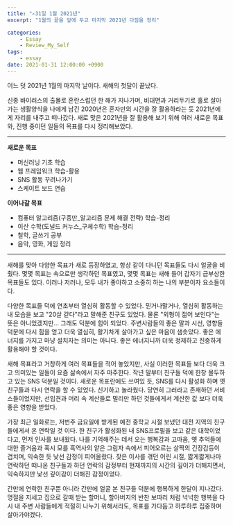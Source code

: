 ```yaml
---
title: "✍️31일 1월 2021년"
excerpt: "1월의 끝을 앞에 두고 마지막 2021년 다짐을 정리"

categories:
    - Essay
    - Review_My_Self
tags:
    - essay
date: 2021-01-31 12:00:00 +0900
---
```

어느 덧 2021년 1월의 마지막 날이다. 새해의 첫달이 끝났다.

신종 바이러스의 출몰로 혼란스럽던 한 해가 지나가며, 비대면과 거리두기로 홀로 살아가는 생활양식을 나에게 남긴 2020년은 혼자만의 시간을 잘 활용하라는 듯 2021년에게 자리를 내주고 떠나갔다. 새로 맞은 2021년을 잘 활용해 보기 위해 여러 새로운 목표와, 진행 중이던 일들의 목표를 다시 정리해보았다.

---
**새로운 목표**
- 머신러닝 기초 학습
- 웹 프레임워크 학습-활용
- SNS 활동 꾸려나가기
- 스케이트 보드 연습

**이어나갈 목표**
- 컴퓨터 알고리즘(구종만_알고리즘 문제 해결 전략) 학습-정리
- 이산 수학(도널드 커누스_구체수학) 학습-정리
- 철학, 글쓰기 공부
- 음악, 영화, 게임 정리

---
새해를 맞아 다양한 목표가 새로 등장하였고, 항상 같이 다니던 목표들도 다시 얼굴을 비췄다. 몇몇 목표는 속으로만 생각하던 목표였고, 몇몇 목표는 새해 들어 갑자기 급부상한 목표들도 있다. 이러나 저러나, 모두 내가 좋아하고 소중히 하는 나의 부분이자 요소들이다.

다양한 목표들 덕에 연초부터 열심히 활동할 수 있었다. 믿거나말거나, 열심히 활동하는 내 모습을 보고 "20살 같다"라고 말해준 친구도 있었다. 물론 "외형이 젊어 보인다"는 뜻은 아니었겠지만... 그래도 덕분에 힘이 되었다. 주변사람들의 좋은 말과 시선, 영향들 덕분에 다시 힘을 얻고 더욱 열심히, 활기차게 살아가고 싶은 마음이 샘솟았다. 좋은 에너지를 가지고 마냥 설치자는 의미는 아니다. 좋은 에너지니까 더욱 정제하고 진중하게 활용해야 할 것이다.

새해 목표라고 거창하게 여러 목표들을 적어 놓았지만, 사실 이러한 목표들 보다 더욱 크고 의미있는 일들이 요즘 삶속에서 자주 마주한다. 작년 말부터 친구들 덕에 한창 몰두하고 있는 SNS 덕분일 것이다. 새로운 목표란에도 쓰여있 듯, SNS를 다시 활성화 하며 옛 친구들과 다시 연락을 할 수 있었다. 신기하고 놀라웠다. 당연히 그러라고 존재하던 서비스들이었지만, 선입견과 머리 속 계산들로 멀리만 하던 것들에게서 계산한 값 보다 더욱 좋은 영향을 받았다.

가장 최근 일화로는, 저번주 금요일에 받게된 예전 중학교 시절 보냈던 대전 지역의 친구들에게서 온 연락일 것 이다. 한 친구가 활성화된 내 SNS프로필을 보고 같은 대학이었다고, 먼저 인사를 보내왔다. 나를 기억해주는 데서 오는 행복감과 고마움, 옛 추억들에 대한 즐거움과 혹시 모를 흑역사의 얕은 그림자 속에서 피어오르는 살짝의 긴장감등이 겹치며, 익숙한 듯 낯선 감정이 피어올랐다. 잦은 이사를 겪던 어린 시절, 짧게짧게나마 연락하던 떠나온 친구들과 하던 연락의 감정부터 현재까지의 시간의 깊이가 더해지면서, 익숙하지만 낯선 깊이감이 더해진 감정이었다.

간만에 연락한 친구뿐 아니라 간만에 얼굴 본 친구들 덕분에 행복하게 한달이 지나갔다. 명절을 지세고 집으로 갈때 받는 할머니, 할아버지의 반찬 보따리 처럼 넉넉한 행복을 다시 내 주변 사람들에게 적절히 나누기 위해서라도, 목표를 가다듬고 하루하루 집중하며 살아가야겠다.